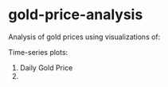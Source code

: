# gold-price-analysis

Analysis of gold prices using visualizations of:

Time-series plots:
1) Daily Gold Price
2) 

